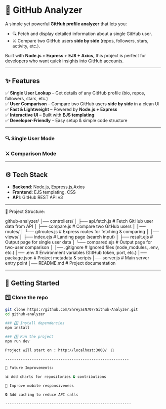 # 🚀 GitHub Analyzer  

A simple yet powerful **GitHub profile analyzer** that lets you:  
- 🔍 Fetch and display detailed information about a single GitHub user.  
- ⚔️ Compare two GitHub users **side by side** (repos, followers, stars, activity, etc.).  

Built with **Node.js + Express + EJS + Axios**, this project is perfect for developers who want quick insights into GitHub accounts.  

---

## ✨ Features  

✅ **Single User Lookup** – Get details of any GitHub profile (bio, repos, followers, stars, etc.)  
✅ **User Comparison** – Compare two GitHub users **side by side** in a clean UI  
✅ **Fast & Lightweight** – Powered by **Node.js + Express**  
✅ **Interactive UI** – Built with **EJS templating**  
✅ **Developer-Friendly** – Easy setup & simple code structure  

---

### 🔍 Single User Mode  

### ⚔️ Comparison Mode  

---

## ⚙️ Tech Stack  

- **Backend**: Node.js, Express.js,Axios  
- **Frontend**: EJS templating, CSS  
- **API**: GitHub REST API v3  

---

📂 Project Structure:

github-analyzer/
│── controllers/
│   ├── api.fetch.js     # Fetch GitHub user data from API
│   ├── compare.js       # Compare two GitHub users
│
│── routes/
│   └── gitroutes.js     # Express routes for fetching & comparing
│
│── views/
│   ├── index.ejs        # Landing page (search input)
│   ├── result.ejs       # Output page for single user data
│   └── compared.ejs     # Output page for two-user comparison
│
│── .gitignore           # Ignored files (node_modules, .env, etc.)
│── .env                 # Environment variables (GitHub token, port, etc.)
│── package.json         # Project metadata & scripts
│── server.js            # Main server entry point
│── README.md            # Project documentation

---------------------------------------------------------------------------

## 🚀 Getting Started  

### 1️⃣ Clone the repo  
```bash
git clone https://github.com/ShreyasN707/Github-Analyzer.git
cd github-analyzer

### 2️⃣ Install dependencies
npm install

### 3️⃣ Run the project
npm run dev

Project will start on : http://localhost:3000/  🎉

--------------------------------------------------------

📌 Future Improvements:

📊 Add charts for repositories & contributions

📱 Improve mobile responsiveness

🔒 Add caching to reduce API calls

---------------------------------------------------------